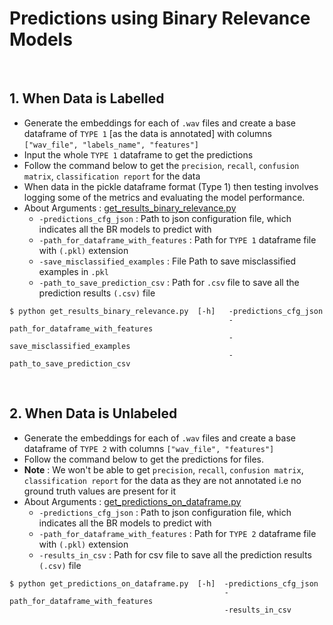 # Predictions using Binary Relevance Models

<br>

## 1. When Data is Labelled
-  Generate the embeddings for each of ```.wav``` files and create a base dataframe of ```TYPE 1```  [as the data is annotated] with columns ```["wav_file", "labels_name", "features"]```
- Input the whole ```TYPE 1``` dataframe to get the predictions
- Follow the command below to get the ```precision```, ```recall```, ```confusion matrix```, ```classification report``` for the data
-   When data in the pickle dataframe format (Type 1) then testing involves logging some of the metrics and evaluating the model performance.
- About Arguments : [get_results_binary_relevance.py](https://github.com/wildlytech/modular_acoustic_detection/blob/3a05ea41746ba72212f8878b519696b6d520258f/predictions/dense_layer_model/get_results_multilabel.py#L37)
	- ```-predictions_cfg_json``` : Path to json configuration file, which indicates all the BR models to predict with
	- ```-path_for_dataframe_with_features``` : Path for ```TYPE 1``` dataframe file with ```(.pkl)```  extension
	- ```-save_misclassified_examples``` : File Path to save misclassified examples in ```.pkl```
	- ```-path_to_save_prediction_csv``` : Path for ```.csv``` file to save all the prediction results ```(.csv)``` file

```shell
$ python get_results_binary_relevance.py  [-h]   -predictions_cfg_json
                                                 -path_for_dataframe_with_features
                                                 -save_misclassified_examples
                                                 -path_to_save_prediction_csv
```

<br>

## 2. When Data is Unlabeled

- Generate the embeddings for each of ```.wav``` files and create a base dataframe of ```TYPE 2``` with columns ```["wav_file", "features"]```
- Follow the command below to get the predictions for files.
- **Note** : We won't be able to get ```precision```, ```recall```, ```confusion matrix```, ```classification report``` for the data as they are not annotated i.e no ground truth values are present for it
 - About Arguments : [get_predictions_on_dataframe.py](https://github.com/wildlytech/modular_acoustic_detection/blob/3a05ea41746ba72212f8878b519696b6d520258f/predictions/dense_layer_model/predict_on_dataframe_file.py#L25)
	- ```-predictions_cfg_json``` : Path to json configuration file, which indicates all the BR models to predict with
	- ```-path_for_dataframe_with_features``` : Path for ```TYPE 2``` dataframe file with ```(.pkl)```  extension
	- ```-results_in_csv``` : Path for csv file to save all the prediction results ```(.csv)``` file

```shell
$ python get_predictions_on_dataframe.py  [-h]  -predictions_cfg_json
                                                -path_for_dataframe_with_features
                                                -results_in_csv
```



